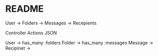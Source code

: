 # README

User -> Folders -> Messages -> Recepients

Controller Actions JSON

User -> has_many :folders
Folder -> has_many :messages
Message ->
Recipinet ->
